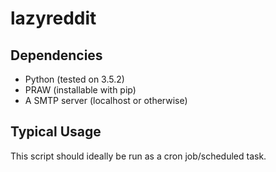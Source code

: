 lazyreddit
=============

## Dependencies ##

- Python (tested on 3.5.2)
- PRAW (installable with pip)
- A SMTP server (localhost or otherwise)

## Typical Usage ##
This script should ideally be run as a cron job/scheduled task.
